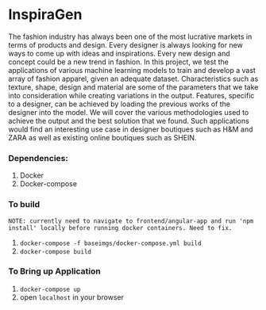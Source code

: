 # InspiraGen

The fashion industry has always been one of the most lucrative markets in terms of products and design. Every designer is always looking for new ways to come up with ideas and inspirations. Every new design and concept could be a new trend in fashion. In this project, we test the applications of various machine learning models to train and develop a vast array of fashion apparel, given an adequate dataset. Characteristics such as texture, shape, design and material are some of the parameters that we take into consideration while creating variations in the output. Features, specific to a designer, can be achieved by loading the previous works of the designer into the model. We will cover the various methodologies used to achieve the output and the best solution that we found. Such applications would find an interesting use case in designer boutiques such as H&M and ZARA as well as existing online boutiques such as SHEIN. 

### Dependencies:
 1. Docker
 2. Docker-compose

### To build
    NOTE: currently need to navigate to frontend/angular-app and run 'npm install' locally before running docker containers. Need to fix.
 1. `docker-compose -f baseimgs/docker-compose.yml build`
 2. `docker-compose build`

### To Bring up Application
 1. `docker-compose up`
 2. open `localhost` in your browser
